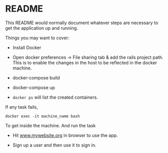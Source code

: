 # README

This README would normally document whatever steps are necessary to get the
application up and running.

Things you may want to cover:

* Install Docker

* Open docker preferences -> File sharing tab & add the rails project path. This is to enable the changes in the host to be reflected in the docker machine.

* docker-compose build

* docker-compose up

* `docker ps` will list the created containers.

If any task fails, 

`docker exec -it machine_name bash`

To get inside the machine. And run the task

* Hit www.mywebsite.org in browser to use the app.

* Sign up a user and then use it to sign in.